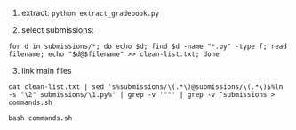 
1. extract: `python extract_gradebook.py`

2. select submissions:

```
for d in submissions/*; do echo $d; find $d -name "*.py" -type f; read filename; echo "$d@$filename" >> clean-list.txt; done

```

3. link main files 

```
cat clean-list.txt | sed 's%submissions/\(.*\)@submissions/\(.*\)$%ln -s "\2" submissions/\1.py%' | grep -v '""' | grep -v ^submissions > commands.sh

bash commands.sh
```



